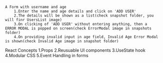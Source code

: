     A Form with username and age
        1.Enter the name and age details and click on 'ADD USER'
        2.The details will be shown as a list(check snapshot folder, you will finr UsersList image)
        3.On clicking of 'ADD USER' without entering anything, then a ERROR MODAL is popped on screen(check ErrorModal image in snapshots folder)
        4.On providing invalid input in age field, Invalid Age Error Modal is shown(check Invalid Age image in snapshot folder)

React Concepts
1.Props
2.Reusuable UI components
3.UseState hook
4.Modular CSS
5.Event Handling in forms
